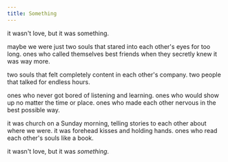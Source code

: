 ```yaml
---
title: Something
---
```


it wasn't love,
but it was something.

maybe we were just two souls
that stared into each other's eyes for too long.
ones who called themselves best friends
when they secretly knew it was way more.

two souls that felt completely content in each other's company.
two people that talked for endless hours.

ones who never got bored of listening and learning.
ones who would show up no matter the time or place.
ones who made each other nervous in the best possible way.

it was church on a Sunday morning,
telling stories to each other about where we were.
it was forehead kisses and holding hands.
ones who read each other's souls like a book.

it wasn't love,
but it was *something*.
